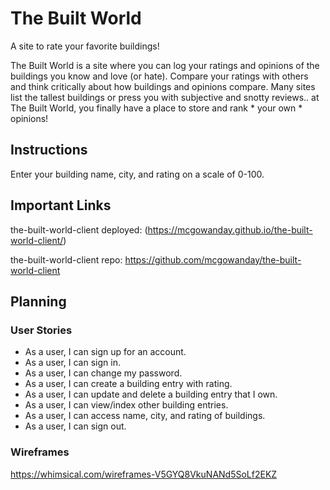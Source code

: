 
# The Built World

A site to rate your favorite buildings!

The Built World is a site where you can log your ratings and opinions of the buildings you know and love (or hate). Compare your ratings with others and think critically about how buildings and opinions compare. Many sites list the tallest buildings or press you with subjective and snotty reviews.. at The Built World, you finally have a place to store and rank * your own * opinions!

## Instructions
Enter your building name, city, and rating on a scale of 0-100.

## Important Links
  the-built-world-client deployed: (https://mcgowanday.github.io/the-built-world-client/)
  
  the-built-world-client repo: https://github.com/mcgowanday/the-built-world-client

## Planning

### User Stories

- As a user, I can sign up for an account.
- As a user, I can sign in.
- As a user, I can change my password.
- As a user, I can create a building entry with rating.
- As a user, I can update and delete a building entry that I own.
- As a user, I can view/index other building entries.
- As a user, I can access name, city, and rating of buildings.
- As a user, I can sign out.

### Wireframes

https://whimsical.com/wireframes-V5GYQ8VkuNANd5SoLf2EKZ
